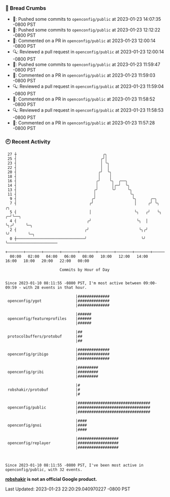 ### 🍞 Bread Crumbs

 * 🚢: Pushed some commits to `openconfig/public` at 2023-01-23 14:07:35 -0800 PST
 * 🚢: Pushed some commits to `openconfig/public` at 2023-01-23 12:12:22 -0800 PST
 * 💬: Commented on a PR in  `openconfig/public` at 2023-01-23 12:00:14 -0800 PST
 * 🔍: Reviewed a pull request in  `openconfig/public` at 2023-01-23 12:00:14 -0800 PST
 * 🚢: Pushed some commits to `openconfig/public` at 2023-01-23 11:59:47 -0800 PST
 * 💬: Commented on a PR in  `openconfig/public` at 2023-01-23 11:59:03 -0800 PST
 * 🔍: Reviewed a pull request in  `openconfig/public` at 2023-01-23 11:59:04 -0800 PST
 * 💬: Commented on a PR in  `openconfig/public` at 2023-01-23 11:58:52 -0800 PST
 * 🔍: Reviewed a pull request in  `openconfig/public` at 2023-01-23 11:58:53 -0800 PST
 * 💬: Commented on a PR in  `openconfig/public` at 2023-01-23 11:57:28 -0800 PST

### 🕘 Recent Activity
```
 27 ┼                                      ╭╮
 25 ┤                                     ╭╯│
 23 ┤                                     │ ╰╮
 22 ┤                                     │  │
 20 ┤                                    ╭╯  ╰╮
 18 ┤                                    │    │
 16 ┤                                   ╭╯    ╰╮  ╭──╮
 14 ┤                                   │      │╭─╯  ╰╮
 13 ┤                                  ╭╯      ╰╯     ╰╮
 11 ┤                                  │               ╰╮
  9 ┤                                 ╭╯                ╰╮      ╭─╮
  7 ┤                                ╭╯                  │     ╭╯ ╰╮     ╭╮
  5 ┤                                │                   ╰╮   ╭╯   ╰╮  ╭─╯╰──╮
  4 ┤                               ╭╯                    ╰╮  │     ╰╮╭╯     ╰─╮
  2 ┤                              ╭╯                      ╰╮╭╯      ╰╯        ╰─╮
  0 ┼──────────────────────────────╯                        ╰╯                   ╰──────────────────────
    +───────+───────+───────+───────+───────+───────+───────+───────+───────+───────+───────+───────+────
  00:00   02:00   04:00   06:00   08:00   10:00   12:00   14:00   16:00   18:00   20:00   22:00   00:00   

						Commits by Hour of Day


Since 2023-01-10 08:11:55 -0800 PST, I'm most active between 09:00-09:59 - with 28 events in that hour.

```



```
                               |##############
 openconfig/ygot               |##############
                               |##############

                               |######
 openconfig/featureprofiles    |######
                               |######

                               |##
 protocolbuffers/protobuf      |##
                               |##

                               |##############
 openconfig/gribigo            |##############
                               |##############

                               |#########
 openconfig/gribi              |#########
                               |#########

                               |#
 robshakir/protobuf            |#
                               |#

                               |################################
 openconfig/public             |################################
                               |################################

                               |####
 openconfig/gnoi               |####
                               |####

                               |##################
 openconfig/replayer           |##################
                               |##################



Since 2023-01-10 08:11:55 -0800 PST, I've been most active in openconfig/public, with 32 events.

```
**[robshakir](mailto:robjs@google.com) is not an official Google product.**  


Last Updated: 2023-01-23 22:20:29.040970227 -0800 PST

